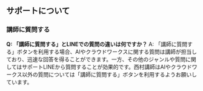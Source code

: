 ## サポートについて
### 講師に質問する

**Q: 「講師に質問する」とLINEでの質問の違いは何ですか？**
A: 「講師に質問する」ボタンを利用する場合、AIやクラウドワークスに関する質問は講師が担当しており、迅速な回答を得ることができます。一方、その他のジャンルや質問に関してはサポートLINEから質問することが効果的です。西村講師はAIやクラウドワークス以外の質問については「講師に質問する」ボタンを利用するようお願いしています。
